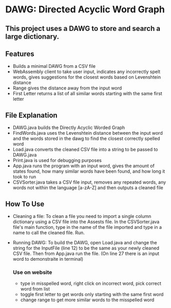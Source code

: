 # DAWG: Directed Acyclic Word Graph 

## This project uses a DAWG to store and search a large dictionary.

## Features

* Builds a minimal DAWG from a CSV file
* WebAssembly client to take user input, indicates any incorrectly spelt words, 
gives suggestions for the closest words based on Levenshtein distance
* Range gives the distance away from the input word
* First Letter returns a list of all similar words starting with the same first letter

## File Explanation
* DAWG.java builds the Directly Acyclic Worded Graph
* FindWords.java uses the Levenshtein distance between the input word and the words stored in the dawg
to find the closest correctly spelled word
* Load.java converts the cleaned CSV file into a string to be passed to DAWG.java
* Print.java is used for debugging purposes
* App.java runs the program with an input word, gives the amount of states found, how many similar words have been found, and how long it took to run
* CSVSorter.java takes a CSV file input, removes any repeated words, any words not within the language [a-zA-Z] and then outputs a cleaned file

## How To Use

* Cleaning a file: To clean a file you need to import a single column dictionary using a CSV file into the Assests file. In the CSVSorter.java file's main function, type in the name of the file imported and type in a name to call the cleaned file. Run.

* Running DAWG: To build the DAWG, open Load.java and change the string for the InputFile (line 12) to be the same as your newly cleaned CSV file. Then from App.java run the file. (On line 27 there is an input word to demonstraite in terminal)

  ### Use on website

  * type in misspelled word, right click on incorrect word, pick correct word from list
  * toggle first letter to get words only starting with the same first word
  * change range to get more similar words to the misspelled word
